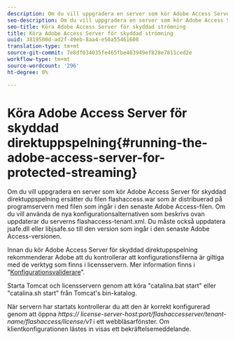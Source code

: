 ```yaml
---
description: Om du vill uppgradera en server som kör Adobe Access Server för skyddad direktuppspelning ersätter du filen flashaccess.war som är distribuerad på programservern med filen som ingår i den senaste Adobe Access-filen. Om du vill använda de nya konfigurationsalternativen som beskrivs ovan uppdaterar du serverns flashaccess-tenant.xml. Du måste också uppdatera jsafe.dll eller libjsafe.so till den version som ingår i den senaste Adobe Access-versionen.
seo-description: Om du vill uppgradera en server som kör Adobe Access Server för skyddad direktuppspelning ersätter du filen flashaccess.war som är distribuerad på programservern med filen som ingår i den senaste Adobe Access-filen. Om du vill använda de nya konfigurationsalternativen som beskrivs ovan uppdaterar du serverns flashaccess-tenant.xml. Du måste också uppdatera jsafe.dll eller libjsafe.so till den version som ingår i den senaste Adobe Access-versionen.
seo-title: Köra Adobe Access Server för skyddad strömning
title: Köra Adobe Access Server för skyddad strömning
uuid: 3819500d-ad2f-49eb-8aa4-e50a55461608
translation-type: tm+mt
source-git-commit: 7e8df034035fe465fbe403949ef828e7811ced2e
workflow-type: tm+mt
source-wordcount: '296'
ht-degree: 0%

---
```



# Köra Adobe Access Server för skyddad direktuppspelning{#running-the-adobe-access-server-for-protected-streaming}

Om du vill uppgradera en server som kör Adobe Access Server för skyddad direktuppspelning ersätter du filen flashaccess.war som är distribuerad på programservern med filen som ingår i den senaste Adobe Access-filen. Om du vill använda de nya konfigurationsalternativen som beskrivs ovan uppdaterar du serverns flashaccess-tenant.xml. Du måste också uppdatera jsafe.dll eller libjsafe.so till den version som ingår i den senaste Adobe Access-versionen.

Innan du kör Adobe Access Server för skyddad direktuppspelning rekommenderar Adobe att du kontrollerar att konfigurationsfilerna är giltiga med de verktyg som finns i licensservern. Mer information finns i &quot;[Konfigurationsvaliderare](../../aaxs-protected-streaming/aaxs-protected-streaming-utilities/configuration-validator.md)&quot;.

Starta Tomcat och licensservern genom att köra &quot;catalina.bat start&quot; eller &quot;catalina.sh start&quot; från Tomcat&#39;s bin-katalog.

När servern har startats kontrollerar du att den är korrekt konfigurerad genom att öppna *https:// license-server-host:port/flashaccesserver/tenant-name/flashaccess/license/v1* i ett webbläsarfönster. Om klientkonfigurationen lästes in visas ett bekräftelsemeddelande.

